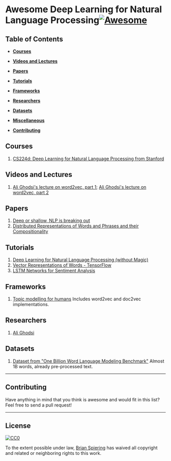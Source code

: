 Awesome Deep Learning for Natural Language Processing[![Awesome](https://cdn.rawgit.com/sindresorhus/awesome/d7305f38d29fed78fa85652e3a63e154dd8e8829/media/badge.svg)](https://github.com/sindresorhus/awesome)
====

Table of Contents
----

- __[Courses](#courses)__  

- __[Videos and Lectures](#videos-and-lectures)__  

- __[Papers](#papers)__  

- __[Tutorials](#tutorials)__  

- __[Frameworks](#frameworks)__  

- __[Researchers](#researchers)__  

- __[Datasets](#datasets)__  

- __[Miscellaneous](#miscellaneous)__  

- __[Contributing](#contributing)__  

Courses
----
1. [CS224d: Deep Learning for Natural Language Processing from Stanford](http://cs224d.stanford.edu/)

Videos and Lectures
----
1. [Ali Ghodsi's lecture on word2vec, part 1](https://www.youtube.com/watch?v=TsEGsdVJjuA); [Ali Ghodsi's lecture on word2vec, part 2](https://www.youtube.com/watch?v=nuirUEmbaJU)

Papers
----
1. [Deep or shallow, NLP is breaking out](http://dl.acm.org/citation.cfm?id=2874915)
2. [Distributed Representations of Words and Phrases
and their Compositionality](https://papers.nips.cc/paper/5021-distributed-representations-of-words-and-phrases-and-their-compositionality.pdf)

Tutorials
----
1. [Deep Learning for Natural Language Processing (without Magic)](http://nlp.stanford.edu/courses/NAACL2013/)
2. [Vector Representations of Words - TensorFlow](https://www.tensorflow.org/versions/r0.8/tutorials/word2vec/index.html)
3. [LSTM Networks for Sentiment Analysis](http://deeplearning.net/tutorial/lstm.html)

Frameworks
----
1. [Topic modelling for humans](https://pypi.python.org/pypi/gensim) Includes word2vec and doc2vec implementations.

Researchers
----
1. [Ali Ghodsi](https://uwaterloo.ca/data-science/)

Datasets
----
1. [Dataset from "One Billion Word Language Modeling Benchmark"](http://www.statmt.org/lm-benchmark/1-billion-word-language-modeling-benchmark-r13output.tar.gz) Almost 1B words, already pre-processed text.

-----
Contributing
----
Have anything in mind that you think is awesome and would fit in this list? Feel free to send a pull request!

-----
License
----

[![CC0](http://i.creativecommons.org/p/zero/1.0/88x31.png)](http://creativecommons.org/publicdomain/zero/1.0/)

To the extent possible under law, [Brian Spiering](http://www.linkedin.com/in/brianspiering/) has waived all copyright and related or neighboring rights to this work.